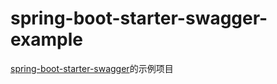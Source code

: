 # spring-boot-starter-swagger-example
[spring-boot-starter-swagger](https://gitee.com/reger/spring-boot-starter-swagger)的示例项目
